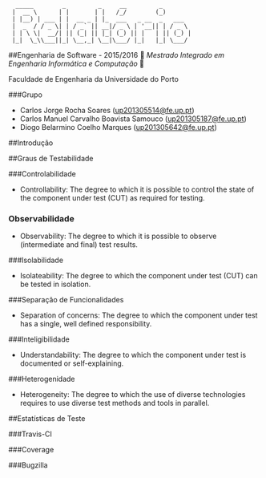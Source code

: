 ```
  _____        _         _     __         _        
 |  __ \      | |       | |   /_/        (_)       
 | |__) | ___ | |  __ _ | |_  ___   _ __  _   ___  
 |  _  / / _ \| | / _` || __|/ _ \ | '__|| | / _ \ 
 | | \ \|  __/| || (_| || |_| (_) || |   | || (_) |
 |_|  \_\\___||_| \__,_| \__|\___/ |_|   |_| \___/ 
 ```
##Engenharia de Software - 2015/2016
:floppy_disk:  *Mestrado Integrado em Engenharia Informática e Computação*   :floppy_disk:

Faculdade de Engenharia da Universidade do Porto

###Grupo
* Carlos Jorge Rocha Soares (up201305514@fe.up.pt)
* Carlos Manuel Carvalho Boavista Samouco (up201305187@fe.up.pt)
* Diogo Belarmino Coelho Marques (up201305642@fe.up.pt)

##Introdução

##Graus de Testabilidade

###Controlabilidade
- Controllability: The degree to which it is possible to control the state of the component under test (CUT) as required for testing.

### Observabilidade
- Observability: The degree to which it is possible to observe (intermediate and final) test results.

###Isolabilidade
- Isolateability: The degree to which the component under test (CUT) can be tested in isolation.

###Separação de Funcionalidades
- Separation of concerns: The degree to which the component under test has a single, well defined responsibility.

###Inteligibilidade
- Understandability: The degree to which the component under test is documented or self-explaining.

###Heterogenidade
- Heterogeneity: The degree to which the use of diverse technologies requires to use diverse test methods and tools in parallel.

##Estatísticas de Teste

###Travis-CI

###Coverage

###Bugzilla

